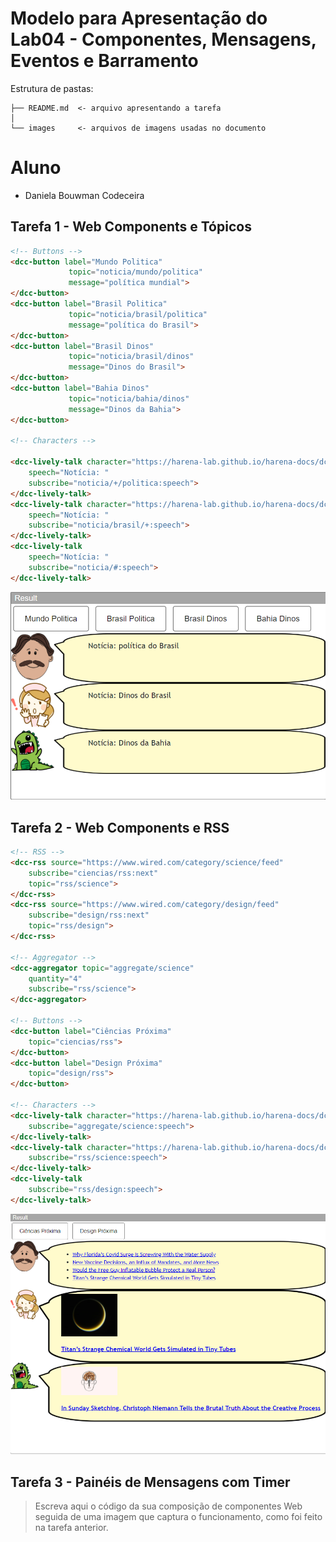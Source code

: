 # Modelo para Apresentação do Lab04 - Componentes, Mensagens, Eventos e Barramento

Estrutura de pastas:

~~~
├── README.md  <- arquivo apresentando a tarefa
│
└── images     <- arquivos de imagens usadas no documento
~~~

# Aluno
* Daniela Bouwman Codeceira

## Tarefa 1 - Web Components e Tópicos

```html
<!-- Buttons -->
<dcc-button label="Mundo Politica"
             topic="noticia/mundo/politica"
             message="política mundial">
</dcc-button>
<dcc-button label="Brasil Politica"
             topic="noticia/brasil/politica"
             message="política do Brasil">
</dcc-button>
<dcc-button label="Brasil Dinos"
             topic="noticia/brasil/dinos"
             message="Dinos do Brasil">
</dcc-button>
<dcc-button label="Bahia Dinos"
             topic="noticia/bahia/dinos"
             message="Dinos da Bahia">
</dcc-button>

<!-- Characters -->

<dcc-lively-talk character="https://harena-lab.github.io/harena-docs/dccs/tutorial/images/doctor.png" 
	speech="Notícia: " 
	subscribe="noticia/+/politica:speech">
</dcc-lively-talk>
<dcc-lively-talk character="https://harena-lab.github.io/harena-docs/dccs/tutorial/images/nurse.png" 
	speech="Notícia: " 
	subscribe="noticia/brasil/+:speech">
</dcc-lively-talk>
<dcc-lively-talk 
	speech="Notícia: " 
	subscribe="noticia/#:speech">
</dcc-lively-talk>
```
![Composition Screenshot](images/image1.png)

## Tarefa 2 - Web Components e RSS
```html
<!-- RSS -->
<dcc-rss source="https://www.wired.com/category/science/feed" 
	subscribe="ciencias/rss:next" 
	topic="rss/science">
</dcc-rss>
<dcc-rss source="https://www.wired.com/category/design/feed" 
	subscribe="design/rss:next" 
	topic="rss/design">
</dcc-rss>

<!-- Aggregator -->
<dcc-aggregator topic="aggregate/science" 
	quantity="4" 
	subscribe="rss/science">
</dcc-aggregator>

<!-- Buttons -->
<dcc-button label="Ciências Próxima" 
	topic="ciencias/rss">
</dcc-button>
<dcc-button label="Design Próxima" 
	topic="design/rss">
</dcc-button>

<!-- Characters -->
<dcc-lively-talk character="https://harena-lab.github.io/harena-docs/dccs/tutorial/images/doctor.png" 
	subscribe="aggregate/science:speech">
</dcc-lively-talk>
<dcc-lively-talk character="https://harena-lab.github.io/harena-docs/dccs/tutorial/images/nurse.png" 
	subscribe="rss/science:speech">
</dcc-lively-talk>
<dcc-lively-talk 
	subscribe="rss/design:speech">
</dcc-lively-talk>

```
![Composition Screenshot](images/image2.png)

## Tarefa 3 - Painéis de Mensagens com Timer
> Escreva aqui o código da sua composição de componentes Web seguida de uma imagem que captura o funcionamento, como foi feito na tarefa anterior.
